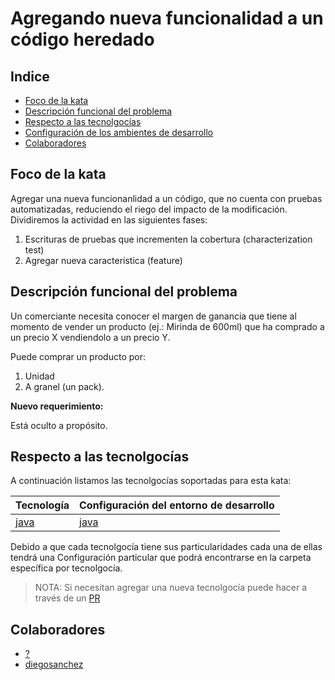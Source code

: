 # Agregando nueva funcionalidad a un código heredado
  
## Indice

- [Foco de la kata](#foco-de-la-kata)
- [Descripción funcional del problema](#descripción-funcional-del-problema)
- [Respecto a las tecnolgocías](#respecto-a-las-tecnolgocías)
- [Configuración de los ambientes de desarrollo](#configuración-de-los-ambientes-de-desarrollo)
- [Colaboradores](#colaboradores)
  
## Foco de la kata

Agregar una nueva funcionanlidad a un código, que no cuenta con pruebas automatizadas, reduciendo el riego del impacto de la modificación. Dividiremos la actividad en las siguientes fases:

1. Escrituras de pruebas que incrementen la cobertura (characterization test)
2. Agregar nueva característica (feature)

## Descripción funcional del problema

Un comerciante necesita conocer el margen de ganancia que tiene al momento de vender un producto (ej.: Mirinda de 600ml) que ha comprado a un precio X vendiendolo a un precio Y.

Puede comprar un producto por:

1. Unidad
2. A granel (un pack).

**Nuevo requerimiento:**

Está oculto a propósito.

## Respecto a las tecnolgocías

A continuación listamos las tecnolgocías soportadas para esta kata:

| Tecnología    | Configuración del entorno de desarrollo |
| ----------    | --------------------------------------- |
| [java](/java) | [java](/java/README.md)   |

Debido a que cada tecnolgocía tiene sus particularidades cada una de ellas tendrá una Configuración particular que podrá encontrarse en la carpeta específica por tecnolgocía.

> NOTA: Si necesitan agregar una nueva tecnolgocía puede hacer a través de un [PR][PR]

## Colaboradores

- [?]()
- [diegosanchez](https://github.com/diegosanchez)


[PR]: https://help.github.com/es/github/collaborating-with-issues-and-pull-requests/about-pull-requests
